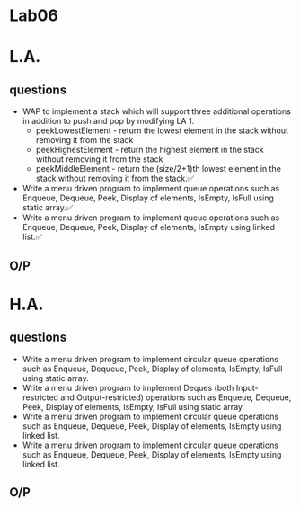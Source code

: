 # Lab06

# L.A.

## questions

* WAP to implement a stack which will support three additional operations in addition to push and pop by modifying LA 1.
    - peekLowestElement - return the lowest element in the stack without removing it from the stack
    - peekHighestElement - return the highest element in the stack without removing it from the stack
    - peekMiddleElement - return the (size/2+1)th lowest element in the stack without removing it from the stack.✅
* Write a menu driven program to implement queue operations such as Enqueue, Dequeue, Peek, Display of elements, IsEmpty, IsFull using static array.✅
* Write a menu driven program to implement queue operations such as Enqueue, Dequeue, Peek, Display of elements, IsEmpty using linked list.✅


## O/P



# H.A.

## questions
* Write a menu driven program to implement circular queue operations such as Enqueue, Dequeue, Peek, Display of elements, IsEmpty, IsFull using static array.
* Write a menu driven program to implement Deques (both Input-restricted and Output-restricted) operations such as Enqueue, Dequeue, Peek, Display of elements, IsEmpty, IsFull using static array.
* Write a menu driven program to implement circular queue operations such as Enqueue, Dequeue, Peek, Display of elements, IsEmpty using linked list.
* Write a menu driven program to implement circular queue operations such as Enqueue, Dequeue, Peek, Display of elements, IsEmpty using linked list.

## O/P


